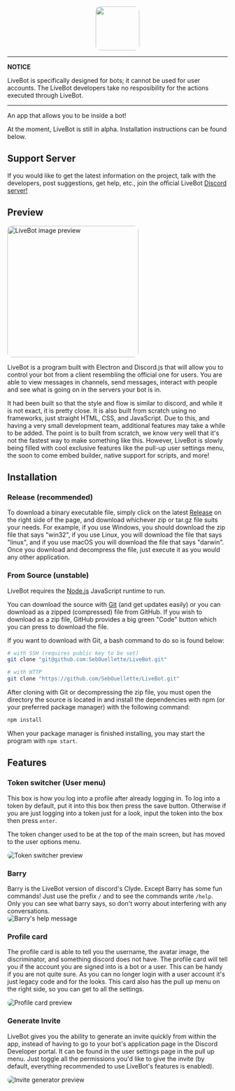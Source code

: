 <center><img src='resources/icons/logoLarge.svg' height='100px' style='border-radius: 10px;'/></center>

---

**NOTICE**

LiveBot is specifically designed for bots; it cannot be used for user accounts. The LiveBot developers take no resposibility for the actions executed through LiveBot.

---

An app that allows you to be inside a bot!

At the moment, LiveBot is still in alpha. Installation instructions can be found below.

## Support Server
If you would like to get the latest information on the project, talk with the developers, post suggestions, get help, etc., join the official LiveBot [Discord server!](https://discord.gg/NG4rgqSgzx)

## Preview
<img src='https://i.imgur.com/m0HvVmn.png' alt='LiveBot image preview' height='300px' style='border-radius: 10px;'/>

LiveBot is a program built with Electron and Discord.js that will allow you to control your bot from a client resembling the official one for users. You are able to view messages in channels, send messages, interact with people and see what is going on in the servers your bot is in.

It had been built so that the style and flow is similar to discord, and while it is not exact, it is pretty close. It is also built from scratch using no frameworks, just straight HTML, CSS, and JavaScript. Due to this, and having a very small development team, additional features may take a while to be added. The point is to built from scratch, we know very well that it's not the fastest way to make something like this. However, LiveBot is slowly being filled with cool exclusive features like the pull-up user settings menu, the soon to come embed builder, native support for scripts, and more!

## Installation
### Release (recommended)

To download a binary executable file, simply click on the latest [Release](../../releases) on the right side of the page, and download whichever zip or tar.gz file suits your needs. For example, if you use Windows, you should download the zip file that says "win32", if you use Linux, you will download the file that says "linux", and if you use macOS you will download the file that says "darwin". Once you download and decompress the file, just execute it as you would any other application. 


### From Source (unstable)

LiveBot requires the [Node.js] JavaScript runtime to run.

You can download the source with [Git] (and get updates easily) or you can download as a zipped (compressed) file from GitHub. If you wish to download as a zip file, GitHub provides a big green "Code" button which you can press to download the file.

If you want to download with Git, a bash command to do so is found below:

```sh
# with SSH (requires public key to be set)
git clone "git@github.com:SebOuellette/LiveBot.git"

# with HTTP
git clone "https://github.com/SebOuellette/LiveBot.git"
```

After cloning with Git or decompressing the zip file, you must open the directory the source is located in and install the dependencies with npm (or your preferred package manager) with the following command:

```sh
npm install
```

When your package manager is finished installing, you may start the program with `npm start`.

## Features
### Token switcher (User menu)
This box is how you log into a profile after already logging in. To log into a token by default, put it into this box then press the save button. Otherwise if you are just logging into a token just for a look, input the token into the box then press `enter`.

The token changer used to be at the top of the main screen, but has moved to the user options menu.

<img src='https://i.imgur.com/1rnEpQD.png' alt='Token switcher preview' style='border-radius: 10px;'>

### Barry
Barry is the LiveBot version of discord's Clyde. Except Barry has some fun commands! Just use the prefix `/` and to see the commands write `/help`. Only you can see what barry says, so don't worry about interfering with any conversations. <br>
<img src='https://i.imgur.com/PGInuit.png' alt="Barry's help message" style='border-radius: 10px;'>

### Profile card
The profile card is able to tell you the username, the avatar image, the discriminator, and something discord does not have. The profile card will tell you if the account you are signed into is a bot or a user. This can be handy if you are not quite sure. As you can no longer login with a user account it's just legacy code and for the looks. This card also has the pull up menu on the right side, so you can get to all the settings. <br>

<img src='https://i.imgur.com/79NacEx.png' alt='Profile card preview' style='border-radius: 10px;'>

### Generate Invite

LiveBot gives you the ability to generate an invite quickly from within the app, instead of having to go to your bot's application page in the Discord Developer portal. It can be found in the user settings page in the pull up menu. Just toggle all the permissions you'd like to give the invite (by default, everything recommended to use LiveBot's features is enabled). 

<img src='https://i.imgur.com/ggkyQtn.png' alt='Invite generator preview' style='border-radius: 10px;'>

[node.js]: https://nodejs.org
[git]: https://git-scm.com
